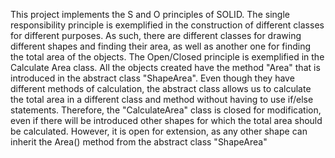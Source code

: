 ﻿This project implements the S and O principles of SOLID.
The single responsibility principle is exemplified in the construction of different classes for different purposes.
As such, there are different classes for drawing different shapes and finding their area, as well as another one for finding the total area of the objects. The Open/Closed principle is exemplified in the Calculate Area class.
All the objects created have the method "Area" that is introduced in the abstract class "ShapeArea". Even though they have different methods of calculation, the abstract class allows us to calculate the total area in a different class and method without having to use if/else statements. Therefore, the "CalculateArea" class is closed for modification, even if there will be introduced other shapes for which the total area should be calculated.
However, it is open for extension, as any other shape can inherit the Area() method from the abstract class "ShapeArea"